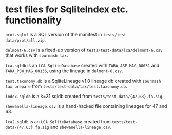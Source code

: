 # test files for SqliteIndex etc. functionality

`prot.sqlmf` is a SQL version of the manifest in `tests/test-data/prot/all.zip`.

`delmont-6.csv` is a fixed-up version of `tests/test-data/lca/delmont-6.csv` that works with `sourmash tax`.

`lca.sqldb` is an `LCA_SqliteDatabase` created with `TARA_ASE_MAG_00031` and `TARA_PSW_MAG_00136`, using the lineage in `delmont-6.csv`.

`test.taxonomy.db` is a SqliteLineage v1.0 lineage db created with `sourmash tax prepare` from `tests/test-data/tax/test.taxonomy.db`.

`index.sqldb` is a k=31 sqldb created from `tests/test-data/{47,63}.fa.sig`.

`shewanella-lineage.csv` is a hand-hacked file containing lineages for 47 and 63.

`lca2.sqldb` is an `LCA_SqliteDatabase` created from `tests/test-data/{47,63}.fa.sig` and `shewanella-lineage.csv`.
